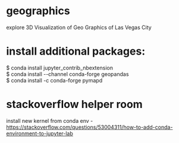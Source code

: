 # geographics
explore 3D Visualization of Geo Graphics of Las Vegas City

# install additional packages:
$ conda install jupyter_contrib_nbextension <br />
$ conda install --channel conda-forge geopandas <br />
$ conda install -c conda-forge pymapd <br />

# stackoverflow helper room
install new kernel from conda env -
https://stackoverflow.com/questions/53004311/how-to-add-conda-environment-to-jupyter-lab
